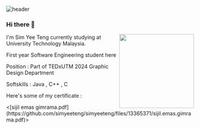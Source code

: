 ![header](https://github.com/simyeeteng/simyeeteng/assets/148403179/cc8ebef7-ea82-414d-8e4b-ab5e30dc8d0e)
### Hi there 👋
<img src = "https://github.com/simyeeteng/simyeeteng/assets/148403179/3f91b833-700a-4cf2-b100-1dd0310e4bd6" align = "right" width="200" height="200" />
<p>I'm Sim Yee Teng currently studying at University Technology Malaysia.
<p>First year Software Engineering student here</p>
<p></p>Position : Part of TEDxUTM 2024 Graphic Design Department</p>
<p>Softskills : Java , C++ , C</p>
<p>Here's some of my certificate : </p>
<[sijil emas gimrama.pdf](https://github.com/simyeeteng/simyeeteng/files/13365371/sijil.emas.gimrama.pdf)>


<!--
**simyeeteng/simyeeteng** is a ✨ _special_ ✨ repository because its `README.md` (this file) appears on your GitHub profile.

Here are some ideas to get you started:

- 🔭 I’m currently working on ...
- 🌱 I’m currently learning ...
- 👯 I’m looking to collaborate on ...
- 🤔 I’m looking for help with ...
- 💬 Ask me about ...
- 📫 How to reach me: ...
- 😄 Pronouns: ...
- ⚡ Fun fact: ...
-->
